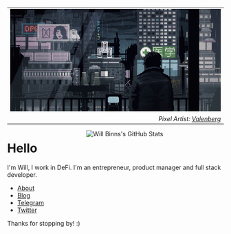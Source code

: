 <table align="center">
  <tr>
    <td width="100%" align="center">
      <a href="https://willbinns.org/">
        <img src="https://github.com/wbnns/wbnns/raw/master/future.gif">
      </a>
    </td>
  </tr>
  <tr>
    <td width="100%" align="right">
      <em>
        Pixel Artist: <a href="https://www.deviantart.com/valenberg">Valenberg</a>
      </em>
    </td>
  </tr>
</table>

<img src="https://github-readme-stats.vercel.app/api?username=wbnns&count_private=true&include_all_commits=true&hide_rank=true&theme=graywhite&disable_animations=true&custom_title=Stats" align="right" width="320" alt="Will Binns's GitHub Stats" />

# Hello

I'm Will, I work in DeFi. I'm an entrepreneur, product manager and full stack
developer.

+ [About](https://about.willbinns.org/)
+ [Blog](https://willbinns.org)
+ [Telegram](https://t.me/wbnns)
+ [Twitter](https://twitter.com/wbnns)

Thanks for stopping by! :)
